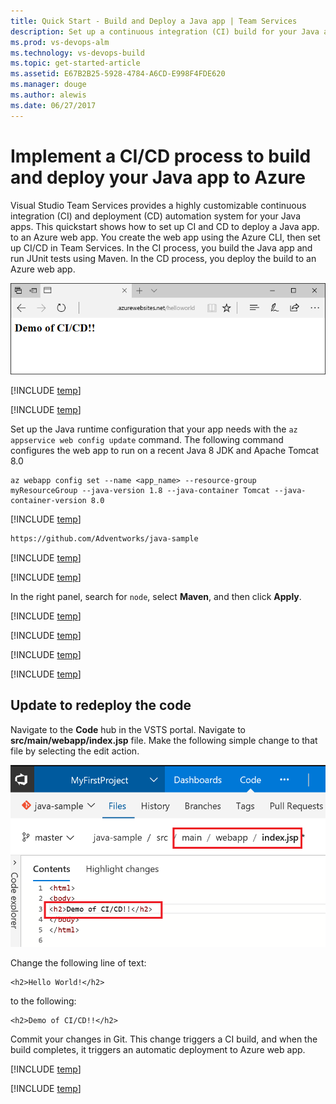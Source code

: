 ```yaml
---
title: Quick Start - Build and Deploy a Java app | Team Services
description: Set up a continuous integration (CI) build for your Java app, and then a continuous deployment (CD) release to Azure using Visual Studio Team Services
ms.prod: vs-devops-alm
ms.technology: vs-devops-build
ms.topic: get-started-article
ms.assetid: E67B2B25-5928-4784-A6CD-E998F4FDE620
ms.manager: douge
ms.author: alewis
ms.date: 06/27/2017
---
```


# Implement a CI/CD process to build and deploy your Java app to Azure

Visual Studio Team Services provides a highly customizable continuous integration (CI) and deployment (CD) automation system for your 
Java apps.
This quickstart shows how to set up CI and CD to deploy
a Java app. 
to an Azure web app. 
You create the web app using the Azure CLI, then set up CI/CD in Team Services.
In the CI process, you build the Java app and run JUnit tests using Maven. In the CD process, you deploy the build to an Azure web app.

![java web app](_img/java-web-app.png)

[!INCLUDE [temp](../get-started/_shared/vsts-and-azure-setup.md)]

[!INCLUDE [temp](../apps/_shared/create-azure-web-app.md)]

Set up the Java runtime configuration that your app needs with the `az appservice web config update` command. The following command configures the web app to run on a recent Java 8 JDK and Apache Tomcat 8.0

```azurecli-interactive
az webapp config set --name <app_name> --resource-group myResourceGroup --java-version 1.8 --java-container Tomcat --java-container-version 8.0
```

[!INCLUDE [temp](../get-started/_shared/import-code-1.md)]

```bash
https://github.com/Adventworks/java-sample
```

[!INCLUDE [temp](../get-started/_shared/import-code-2.md)]

[!INCLUDE [temp](../get-started/_shared/set-up-ci-1.md)]

In the right panel, search for `node`, select **Maven**, and then click **Apply**.

[!INCLUDE [temp](../get-started/_shared/set-up-ci-2.md)]

[!INCLUDE [temp](../get-started/_shared/set-up-cd-1.md)]

[!INCLUDE [temp](../get-started/_shared/set-up-cd-2.md)]

[!INCLUDE [temp](../get-started/_shared/set-up-cd-3.md)]

## Update to redeploy the code

Navigate to the **Code** hub in the VSTS portal. Navigate to **src/main/webapp/index.jsp** file. Make the following simple change to that file by selecting the edit action.

![Screenshot showing update to code](./_img/cicd-get-started-update-code.png)

Change the following line of text:
```
<h2>Hello World!</h2>
```

to the following:
```
<h2>Demo of CI/CD!!</h2>
```

Commit your changes in Git. This change triggers a CI build, and when the build completes, it triggers an automatic deployment to Azure web app.

[!INCLUDE [temp](../get-started/_shared/browse-to-web-app.md)]

[!INCLUDE [temp](../get-started/_shared/clean-up-resources.md)]
